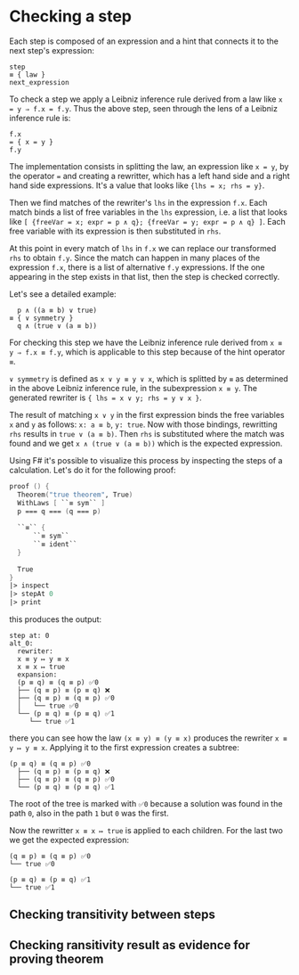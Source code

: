 # Checking a step

Each step is composed of an expression and a hint that connects it to the next step's expression:

```
step
≡ { law }
next_expression
```

To check a step we apply a Leibniz inference rule derived from a law like `x = y ⇒ f.x = f.y`. Thus the above step, seen through the lens of a Leibniz inference rule is:

```
f.x
= { x = y }
f.y
```

The implementation consists in splitting the law, an expression like `x = y`, by the operator `=` and creating a rewritter, which has a left hand side and a right hand side expressions. It's a value that looks like `{lhs = x; rhs = y}`.

Then we find matches of the rewriter's `lhs` in the expression `f.x`. Each match binds a list of free variables in the `lhs` expression, i.e. a list that looks like `[ {freeVar = x; expr = p ∧ q}; {freeVar = y; expr = p ∧ q} ]`. Each free variable with its expression is then substituted in `rhs`.

At this point in every match of `lhs` in `f.x` we can replace our transformed `rhs` to obtain `f.y`. Since the match can happen in many places of the expression `f.x`, there is a list of alternative `f.y` expressions. If the one appearing in the step exists in that list, then the step is checked correctly.

Let's see a detailed example:

```wybe
  p ∧ ((a ≡ b) ∨ true)
≡ { ∨ symmetry }
  q ∧ (true ∨ (a ≡ b))
```

For checking this step we have the Leibniz inference rule derived from `x ≡ y ⇒ f.x ≡ f.y`, which is applicable to this step because of the hint operator `≡`.

`∨ symmetry` is defined as `x ∨ y ≡ y ∨ x`, which is splitted by `≡` as determined in the above Leibniz inference rule, in the subexpression `x ≡ y`. The generated rewriter is `{ lhs = x ∨ y; rhs = y ∨ x }`.

The result of matching `x ∨ y` in the first expression binds the free variables `x` and `y` as follows: `x: a ≡ b`, `y: true`. Now with those bindings, rewritting `rhs` results in `true ∨ (a ≡ b)`. Then `rhs` is substituted where the match was found and we get  `x ∧ (true ∨ (a ≡ b))` which is the expected expression.

Using F# it's possible to visualize this process by inspecting the steps of a calculation. Let's do it for the following proof:

```fsharp
proof () {
  Theorem("true theorem", True)
  WithLaws [ ``≡ sym`` ]
  p === q === (q === p)
  
  ``≡`` {
      ``≡ sym``
      ``≡ ident``
  }
  
  True
}
|> inspect
|> stepAt 0
|> print
```

this produces the output:

```
step at: 0
alt_0: 
  rewriter: 
  x ≡ y ↦ y ≡ x
  x ≡ x ↦ true
  expansion: 
  (p ≡ q) ≡ (q ≡ p) ✅0
  ├── (q ≡ p) ≡ (p ≡ q) ❌
  ├── (q ≡ p) ≡ (q ≡ p) ✅0
  │   └── true ✅0
  └── (p ≡ q) ≡ (p ≡ q) ✅1
     └── true ✅1
```

there you can see how the law `(x ≡ y) ≡ (y ≡ x)` produces the rewriter `x ≡ y ↦ y ≡ x`. Applying it to the first expression creates a subtree:

```
(p ≡ q) ≡ (q ≡ p) ✅0
  ├── (q ≡ p) ≡ (p ≡ q) ❌
  ├── (q ≡ p) ≡ (q ≡ p) ✅0
  └── (p ≡ q) ≡ (p ≡ q) ✅1
```

The root of the tree is marked with `✅0` because a solution was found in the path `0`, also in the path `1` but `0` was the first.

Now the rewritter `x ≡ x ↦ true` is applied to each children. For the last two we get the expected expression:

```
(q ≡ p) ≡ (q ≡ p) ✅0
└── true ✅0
```

```
(p ≡ q) ≡ (p ≡ q) ✅1
└── true ✅1
```

## Checking transitivity between steps

## Checking ransitivity result as evidence for proving theorem
